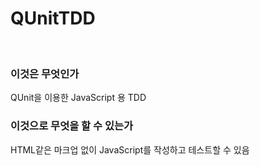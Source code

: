 # QUnitTDD
<br/>

### 이것은 무엇인가
QUnit을 이용한 JavaScript 용 TDD

### 이것으로 무엇을 할 수 있는가
HTML같은 마크업 없이 JavaScript를 작성하고 테스트할 수 있음
